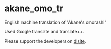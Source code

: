 # akane_omo_tr
English machine translation of "Akane's omorashi"

Used Google translate and translate++.

Please support the developers on [dlsite](https://www.dlsite.com/maniax/work/=/product_id/RJ271471.html).
